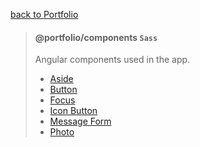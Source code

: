 [back to Portfolio](../../README.md)

> #### @portfolio/components `Sass`
>
> Angular components used in the app.
> - [Aside](src/lib/aside)
> - [Button](src/lib/button)
> - [Focus](src/lib/focus)
> - [Icon Button](src/lib/icon-button)
> - [Message Form](src/lib/message-form)
> - [Photo](src/lib/photo)
